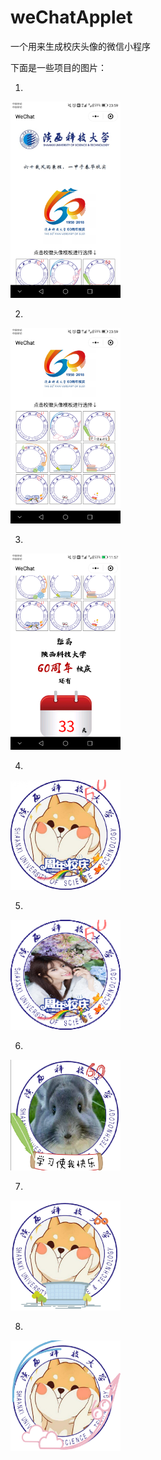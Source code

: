 # weChatApplet
一个用来生成校庆头像的微信小程序

下面是一些项目的图片：

1.

<img src="https://github.com/AC-greener/weChatApplet/blob/master/imgs/Screenshot_20180527-235902.png" width=35% height=35% />

2. 

<img src="https://github.com/AC-greener/weChatApplet/blob/master/imgs/Screenshot_20180527-235905.png" width=35% height=35% />

3. 

<img src="https://github.com/AC-greener/weChatApplet/blob/master/imgs/Screenshot_20180524-115712.png" width=35% height=35% />

4. 

<img src="https://github.com/AC-greener/weChatApplet/blob/master/imgs/mmexport1527598717283.jpg" width=35% height=35% />

5. 

<img src="https://github.com/AC-greener/weChatApplet/blob/master/imgs/mmexport1526360506617.jpg" width=35% height=35% />

6. 

<img src="https://github.com/AC-greener/weChatApplet/blob/master/imgs/mmexport1525756923184.jpg" width=35% height=35% />

7. 

<img src="https://github.com/AC-greener/weChatApplet/blob/master/imgs/mmexport1525753951010.jpg" width=35% height=35% />

8. 

<img src="https://github.com/AC-greener/weChatApplet/blob/master/imgs/mmexport1525753945668.jpg" width=35% height=35% />

